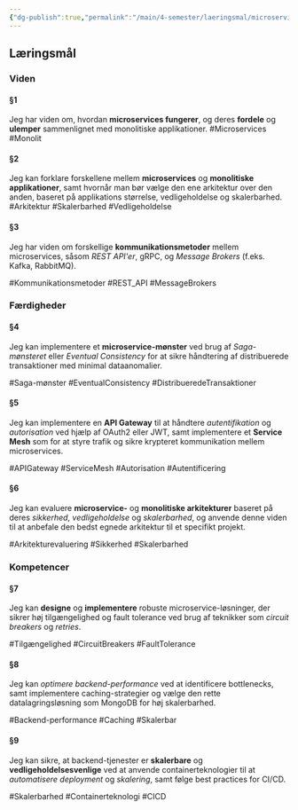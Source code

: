 ```yaml
---
{"dg-publish":true,"permalink":"/main/4-semester/laeringsmal/microservices/","title":"Microservices Læringmål","created":"2024-09-11T11:41:52.839+02:00"}
---
```


## Læringsmål
### Viden

#### §1
Jeg har viden om, hvordan **microservices fungerer**, og deres **fordele** og **ulemper** sammenlignet med monolitiske applikationer.
#Microservices #Monolit 
#### §2
Jeg kan forklare forskellene mellem **microservices** og **monolitiske applikationer**, samt hvornår man bør vælge den ene arkitektur over den anden, baseret på applikations størrelse, vedligeholdelse og skalerbarhed.
#Arkitektur #Skalerbarhed #Vedligeholdelse
#### §3
Jeg har viden om forskellige **kommunikationsmetoder** mellem microservices, såsom *REST* *API'er*, gRPC, og *Message Brokers* (f.eks. Kafka, RabbitMQ).

#Kommunikationsmetoder #REST_API #MessageBrokers
### Færdigheder

#### §4
Jeg kan implementere et **microservice-mønster** ved brug af *Saga-mønsteret* eller *Eventual Consistency* for at sikre håndtering af distribuerede transaktioner med minimal dataanomalier.

#Saga-mønster #EventualConsistency #DistribueredeTransaktioner
#### §5
Jeg kan implementere en **API Gateway** til at håndtere *autentifikation* og *autorisation* ved hjælp af OAuth2 eller JWT, samt implementere et **Service Mesh** som for at styre trafik og sikre krypteret kommunikation mellem microservices.

#APIGateway #ServiceMesh #Autorisation #Autentificering 
#### §6
Jeg kan evaluere **microservice-** og **monolitiske arkitekturer** baseret på deres *sikkerhed*, *vedligeholdelse* og *skalerbarhed*, og anvende denne viden til at anbefale den bedst egnede arkitektur til et specifikt projekt.

#Arkitekturevaluering #Sikkerhed #Skalerbarhed

### Kompetencer

#### §7
Jeg kan **designe** og **implementere** robuste microservice-løsninger, der sikrer høj tilgængelighed og fault tolerance ved brug af teknikker som *circuit breakers* og *retries*.

#Tilgængelighed #CircuitBreakers #FaultTolerance
#### §8
Jeg kan *optimere backend-performance* ved at identificere bottlenecks, samt implementere caching-strategier og vælge den rette datalagringsløsning som MongoDB for høj skalerbarhed. 

#Backend-performance #Caching #Skalerbar
#### §9
Jeg kan sikre, at backend-tjenester er **skalerbare** og **vedligeholdelsesvenlige** ved at anvende containerteknologier til at *automatisere deployment* og *skalering*, samt følge best practices for CI/CD.

#Skalerbarhed #Containerteknologi #CICD